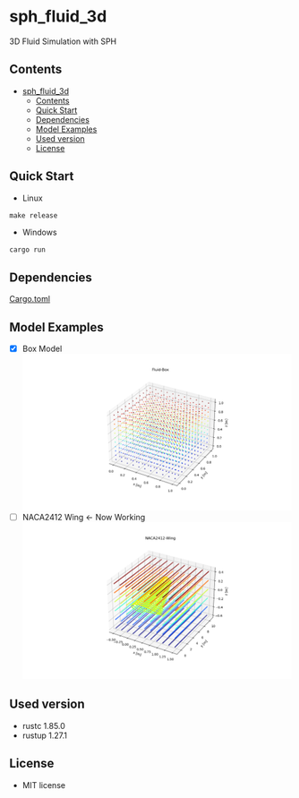 # sph_fluid_3d

3D Fluid Simulation with SPH

## Contents

- [sph\_fluid\_3d](#sph_fluid_3d)
  - [Contents](#contents)
  - [Quick Start](#quick-start)
  - [Dependencies](#dependencies)
  - [Model Examples](#model-examples)
  - [Used version](#used-version)
  - [License](#license)

## Quick Start

- Linux

```shell
make release
```

- Windows

```PowerShell
cargo run
```

## Dependencies

[Cargo.toml](./Cargo.toml)

## Model Examples

- [x] Box Model
      ![alt text](results/Fluid-Box.png)
- [ ] NACA2412 Wing <- Now Working
      ![alt text](results/NACA2412-Wing.png)

## Used version

- rustc 1.85.0
- rustup 1.27.1

## License

- MIT license
